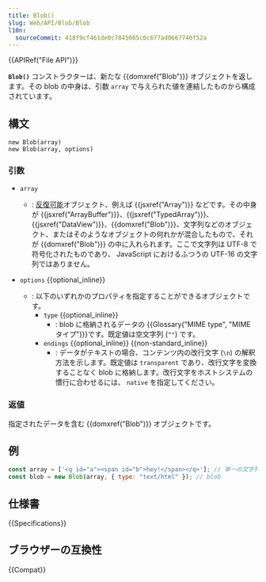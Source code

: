 ```yaml
---
title: Blob()
slug: Web/API/Blob/Blob
l10n:
  sourceCommit: 418f9cf461de0c7845665c0c677ad0667740f52a
---
```


{{APIRef("File API")}}

**`Blob()`** コンストラクターは、新たな {{domxref("Blob")}} オブジェクトを返します。その blob の中身は、引数 `array` で与えられた値を連結したものから構成されています。

## 構文

```js-nolint
new Blob(array)
new Blob(array, options)
```

### 引数

- `array`

  - : [反復可能](/ja/docs/Web/JavaScript/Reference/Iteration_protocols#反復可能_iterable_プロトコル)オブジェクト、例えば {{jsxref("Array")}} などです。その中身が {{jsxref("ArrayBuffer")}}、{{jsxref("TypedArray")}}、{{jsxref("DataView")}}、{{domxref("Blob")}}、文字列などのオブジェクト、またはそのようなオブジェクトの何れかが混合したもので、それが {{domxref("Blob")}} の中に入れられます。ここで文字列は UTF-8 で符号化されたものであり、 JavaScript におけるふつうの UTF-16 の文字列ではありません。

- `options` {{optional_inline}}
  - : 以下のいずれかのプロパティを指定することができるオブジェクトです。
    - `type` {{optional_inline}}
      - : blob に格納されるデータの {{Glossary("MIME type", "MIME タイプ")}}です。既定値は空文字列 (`""`) です。
    - `endings` {{optional_inline}} {{non-standard_inline}}
      - : データがテキストの場合、コンテンツ内の改行文字 (`\n`) の解釈方法を示します。既定値は `transparent` であり、改行文字を変換することなく blob に格納します。改行文字をホストシステムの慣行に合わせるには、 `native` を指定してください。

### 返値

指定されたデータを含む {{domxref("Blob")}} オブジェクトです。

## 例

```js
const array = ['<q id="a"><span id="b">hey!</span></q>']; // 単一の文字列からなる配列
const blob = new Blob(array, { type: "text/html" }); // blob
```

## 仕様書

{{Specifications}}

## ブラウザーの互換性

{{Compat}}

